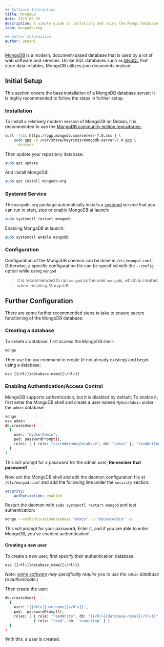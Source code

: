```yaml
---
## Software Information
title: MongoDB
date: 2023-09-23
description: A simple guide to installing and using the Mongo Database.
icon: mongodb.svg

## Author Information
author: Denshi
---
```


[MongoDB](https://www.mongodb.com/) is a modern, document-based database that is used by a lot of web software and services. Unlike SQL databases such as [MySQL](/server/sql) that store data in tables, MongoDB utilizes json documents instead.

## Initial Setup
This section covers the base installation of a MongoDB database server; It is highly recommended to follow the steps in further setup.

### Installation
To install a relatively modern version of MongoDB on Debian, it is recommended to use the [MongoDB community edition repositories:](https://docs.mongodb.com/manual/tutorial/install-mongodb-on-debian/)

```sh
curl -fsSL https://pgp.mongodb.com/server-7.0.asc | \
    sudo gpg -o /usr/share/keyrings/mongodb-server-7.0.gpg \
    --dearmor
```

Then update your repository database:

```sh
sudo apt update
```

And install MongoDB:

```sh
sudo apt install mongodb-org
```

### Systemd Service
The `mongodb-org` package automatically installs a [systemd](/server/systemd) service that you can run to start, stop or enable MongoDB at launch:

```sh
sudo systemctl restart mongodb
```

Enabling MongoDB at launch:

```sh
sudo systemctl enable mongodb
```

### Configuration
Configuration of the MongoDB daemon can be done in `/etc/mongod.conf`;
Otherwise, a specific configuration file can be specified with the `--config` option while using `mongod`

> It is recommended to run `mongod` as the user `mongodb`, which is created when installing MongoDB.

## Further Configuration
There are some further recommended steps to take to ensure secure functioning of the MongoDB database:

### Creating a database
To create a database, first access the MongoDB shell:

```sh
mongo
```

Then use the `use` command to create (if not already existing) and begin using a database:

```sh
use {{<hl>}}database-name{{</hl>}}
```

### Enabling Authentication/Access Control
MongoDB supports authentication, but it is disabled by default; To enable it, first enter the MongoDB shell and create a user named `MyUserAdmin` under the `admin` database:

```sh
mongo
use admin
db.createUser(
  {
    user: "myUserAdmin",
    pwd: passwordPrompt(),
    roles: [ { role: "userAdminAnyDatabase", db: "admin" }, "readWriteAnyDatabase" ]
  }
)
```

This will prompt for a password for the admin user; **Remember that password!**

Now exit the MongoDB shell and edit the daemon configuration file at `/etc/mongod.conf` and add the following line under the `security` section:

```yaml
security:
    authorization: enabled
```

Restart the daemon with `sudo systemctl restart mongod` and test authentication:

```sh
mongo --authenticationDatabase "admin" -u "myUserAdmin" -p
```

This will prompt for your password; Enter it, and if you are able to enter MongoDB, you've enabled authentication!

#### Creating a new user
To create a new user, first specify their authentication database:

```sh
use {{<hl>}}database_name{{</hl>}}
```

*Note: [some software](https://gitgud.io/fatchan/jschan) may specifically require you to use the `admin` database to authenticate.)*

Then create the user:

```sh
db.createUser(
  {
    user: "{{<hl>}}username{{</hl>}}",
    pwd:  passwordPrompt(),
    roles: [ { role: "readWrite", db: "{{<hl>}}database-name{{</hl>}}" },
             { role: "read", db: "reporting" } ]
  }
)
```

With this, a user is created.
